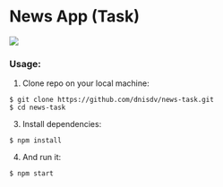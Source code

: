 # News App (Task)

<img src="https://i.imgur.com/ZmWewtD.png" />

### Usage:
1. Clone repo on your local machine:
```
$ git clone https://github.com/dnisdv/news-task.git
$ cd news-task
```
3. Install dependencies:
```
$ npm install
```
4. And run it:
```
$ npm start
```
